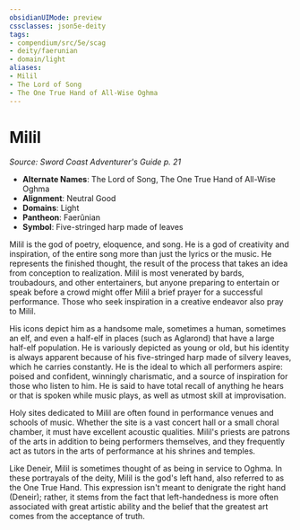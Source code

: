 ```yaml
---
obsidianUIMode: preview
cssclasses: json5e-deity
tags:
- compendium/src/5e/scag
- deity/faerunian
- domain/light
aliases: 
- Milil
- The Lord of Song
- The One True Hand of All-Wise Oghma
---
```

# Milil
*Source: Sword Coast Adventurer's Guide p. 21* 

- **Alternate Names**: The Lord of Song, The One True Hand of All-Wise Oghma
- **Alignment**: Neutral Good
- **Domains**: Light
- **Pantheon**: Faerûnian
- **Symbol**: Five-stringed harp made of leaves

Milil is the god of poetry, eloquence, and song. He is a god of creativity and inspiration, of the entire song more than just the lyrics or the music. He represents the finished thought, the result of the process that takes an idea from conception to realization. Milil is most venerated by bards, troubadours, and other entertainers, but anyone preparing to entertain or speak before a crowd might offer Milil a brief prayer for a successful performance. Those who seek inspiration in a creative endeavor also pray to Milil.

His icons depict him as a handsome male, sometimes a human, sometimes an elf, and even a half-elf in places (such as Aglarond) that have a large half-elf population. He is variously depicted as young or old, but his identity is always apparent because of his five-stringed harp made of silvery leaves, which he carries constantly. He is the ideal to which all performers aspire: poised and confident, winningly charismatic, and a source of inspiration for those who listen to him. He is said to have total recall of anything he hears or that is spoken while music plays, as well as utmost skill at improvisation.

Holy sites dedicated to Milil are often found in performance venues and schools of music. Whether the site is a vast concert hall or a small choral chamber, it must have excellent acoustic qualities. Milil's priests are patrons of the arts in addition to being performers themselves, and they frequently act as tutors in the arts of performance at his shrines and temples.

Like Deneir, Milil is sometimes thought of as being in service to Oghma. In these portrayals of the deity, Milil is the god's left hand, also referred to as the One True Hand. This expression isn't meant to denigrate the right hand (Deneir); rather, it stems from the fact that left-handedness is more often associated with great artistic ability and the belief that the greatest art comes from the acceptance of truth.